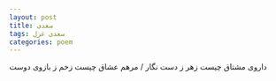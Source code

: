 ```yaml
---
layout: post
title: سعدی
tags: سعدی غزل
categories: poem
---
```


داروی مشتاق چیست زهر ز دست نگار / مرهم عشاق چیست زخم ز بازوی دوست

